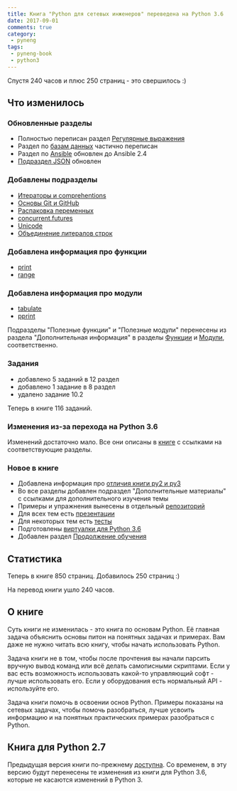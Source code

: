 ```yaml
---
title: Книга "Python для сетевых инженеров" переведена на Python 3.6
date: 2017-09-01
comments: true
category:
 - pyneng
tags:
 - pyneng-book
 - python3
---
```


Спустя 240 часов и плюс 250 страниц - это свершилось :)


## Что изменилось

### Обновленные разделы

* Полностью переписан раздел [Регулярные выражения](https://natenka.gitbooks.io/pyneng/content/book/09_regex/)
* Раздел по [базам данных](https://natenka.gitbooks.io/pyneng/content/book/11_db/) частично переписан
* Раздел по [Ansible](https://natenka.gitbooks.io/pyneng/content/book/15_ansible/) обновлен до Ansible 2.4
* [Подраздел JSON](https://natenka.gitbooks.io/pyneng/content/book/10_serialization/2_json.html) обновлен

### Добавлены подразделы

* [Итераторы и comprehentions](https://natenka.gitbooks.io/pyneng/content/book/16_additional_info/iterator_generator/)
* [Основы Git и GitHub](https://natenka.gitbooks.io/pyneng/content/book/01_intro/git-github/)
* [Распаковка переменных](https://natenka.gitbooks.io/pyneng/content/book/16_additional_info/variable_unpacking.html)
* [concurrent.futures](https://natenka.gitbooks.io/pyneng/content/book/12_ssh_telnet/concurrent_futures/)
* [Unicode](https://natenka.gitbooks.io/pyneng/content/book/16_additional_info/unicode/)
* [Объединение литералов строк](https://natenka.gitbooks.io/pyneng/content/book/03_data_structures/4c_string_literal_concatenation.html)


### Добавлена информация про функции

* [print](https://natenka.gitbooks.io/pyneng/content/book/07_functions/useful_functions/print.html)
* [range](https://natenka.gitbooks.io/pyneng/content/book/07_functions/useful_functions/range.html)


### Добавлена информация про модули

* [tabulate](https://natenka.gitbooks.io/pyneng/content/book/08_modules/useful_modules/tabulate.html)
* [pprint](https://natenka.gitbooks.io/pyneng/content/book/08_modules/useful_modules/pprint.html)


Подразделы "Полезные функции" и "Полезные модули" перенесены из раздела "Дополнительная информация" в разделы [Функции](https://natenka.gitbooks.io/pyneng/content/book/07_functions/useful_functions/) и [Модули](https://natenka.gitbooks.io/pyneng/content/book/08_modules/useful_modules/), соответственно.

### Задания

* добавлено 5 заданий в 12 раздел
* добавлено 1 задание в 8 раздел
* удалено задание 10.2

Теперь в книге 116 заданий.

### Изменения из-за перехода на Python 3.6

Изменений достаточно мало.
Все они описаны в [книге](https://natenka.gitbooks.io/pyneng/content/book/16_additional_info/py2_vs_py3.html) с ссылками на соответствующие разделы.

### Новое в книге

* Добавлена информация про [отличия книги py2 и py3](https://natenka.gitbooks.io/pyneng/content/book/16_additional_info/py2_vs_py3.html)
* Во все разделы добавлен подраздел "Дополнительные материалы" с ссылками для дополнительного изучения темы
* Примеры и упражнения вынесены в отдельный [репозиторий](https://github.com/natenka/pyneng-examples-exercises)
* Для всех тем есть [презентации](https://github.com/natenka/pyneng-slides)
* Для некоторых тем есть [тесты](https://github.com/natenka/pyneng-examples-exercises/blob/master/tests.md)
* Подготовлены [виртуалки для Python 3.6](https://natenka.gitbooks.io/pyneng/content/book/01_intro/)
* Добавлен раздел [Продолжение обучения](https://natenka.gitbooks.io/pyneng/content/resources/)

## Статистика

Теперь в книге 850 страниц. Добавилось 250 страниц :)

На перевод книги ушло 240 часов.


## О книге

Суть книги не изменилась - это книга по основам Python.
Её главная задача объяснить основы питон на понятных задачах и примерах.
Вам даже не нужно читать всю книгу, чтобы начать использовать Python.

Задача книги не в том, чтобы после прочтения вы начали парсить вручную вывод команд или всё делать самописными скриптами.
Если у вас есть возможность использовать какой-то управляющий софт - лучше использовать его.
Если у оборудования есть нормальный API - используйте его.

Задача книги помочь в освоении основ Python.
Примеры показаны на сетевых задачах, чтобы помочь разобраться, лучше усвоить информацию и на понятных практических примерах разобраться с Python.


## Книга для Python 2.7

Предыдущая версия книги по-прежнему [доступна](https://natenka.gitbooks.io/pyneng/content/v/python2.7/).
Со временем, в эту версию будут перенесены те изменения из книги для Python 3.6, которые не касаются изменений в Python 3.


